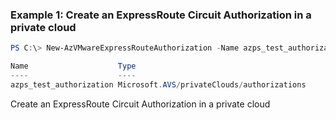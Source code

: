 ### Example 1: Create an ExpressRoute Circuit Authorization in a private cloud
```powershell
PS C:\> New-AzVMwareExpressRouteAuthorization -Name azps_test_authorization -PrivateCloudName azps_test_cloud -ResourceGroupName azps_test_group

Name                    Type
----                    ----
azps_test_authorization Microsoft.AVS/privateClouds/authorizations
```

Create an ExpressRoute Circuit Authorization in a private cloud